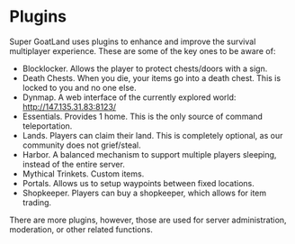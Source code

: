 # Plugins

Super GoatLand uses plugins to enhance and improve the survival multiplayer experience. These are some of the key ones to be aware of:

* Blocklocker. Allows the player to protect chests/doors with a sign.
* Death Chests. When you die, your items go into a death chest. This is locked to you and no one else.
* Dynmap. A web interface of the currently explored world: http://147.135.31.83:8123/
* Essentials. Provides 1  home. This is the only source of command teleportation.
* Lands. Players can claim their land. This is completely optional, as our community does not grief/steal.
* Harbor. A balanced mechanism to support multiple players sleeping, instead of the entire server.
* Mythical Trinkets. Custom items.
* Portals. Allows us to setup waypoints between fixed locations. 
* Shopkeeper. Players can buy a shopkeeper, which allows for item trading.

There are more plugins, however, those are used for server administration, moderation, or other related functions.